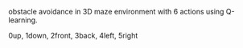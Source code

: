 obstacle avoidance in 3D maze environment with 6 actions using Q-learning.

0up, 1down, 2front, 3back, 4left, 5right
